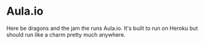 Aula.io
====

Here be dragons and the jam the runs Aula.io. It's built to run on Heroku but should run like a charm pretty much anywhere. 
